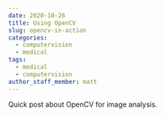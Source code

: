 ```yaml
---
date: 2020-10-26
title: Using OpenCV
slug: opencv-in-action
categories:
  - computervision
  - medical
tags:
  - medical
  - computervision
author_staff_member: matt
---
```


Quick post about OpenCV for image analysis.

